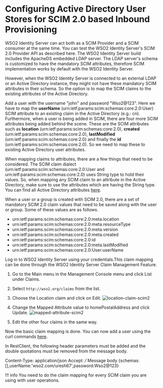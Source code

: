 # Configuring Active Directory User Stores for SCIM 2.0 based Inbound Provisioning

WSO2 Identity Server can act both as a SCIM Provider and a SCIM consumer at the same time. You can test the WSO2 Identity Server's SCIM 2.0 Provider API as described here. The WSO2 Identity Server build includes the ApacheDS embedded LDAP server. The LDAP server's schema is customized to have the mandatory SCIM attributes, therefore SCIM implementation works by default with the WSO2 Identity Server.

However, when the WSO2 Identity Server is connected to an external LDAP or an Active Directory instance, they might not have these mandatory SCIM attributes in their schema. So the option is to map the SCIM claims to the existing attributes of the Active Directory.

Add a user with the username "john" and password "Wso2@123". Here we have to map the **userName** (urn:ietf:params:scim:schemas:core:2.0:User) SCIM attribute to an existing claim in the Active Directory (e.g.: cn). Furthermore, when a user is being added in SCIM, there are four more SCIM attributes being added behind the scene. These are the SCIM attributes such as **location** (urn:ietf:params:scim:schemas:core:2.0), **created** (urn:ietf:params:scim:schemas:core:2.0), **lastModified** (urn:ietf:params:scim:schemas:core:2.0) and finally the **id** (urn:ietf:params:scim:schemas:core:2.0). So we need to map these to existing Active Directory user attributes.

When mapping claims to attributes, there are a few things that need to be considered. The SCIM claim dialect (urn:ietf:params:scim:schemas:core:2.0:User and urn:ietf:params:scim:schemas:core:2.0) uses String type to hold their values. So, when mapping any SCIM claim to an attribute in the Active Directory, make sure to use the attributes which are having the String type. You can find all Active Directory attributes [here](http://www.kouti.com/tables/userattributes.htm).

When a user or a group is created with SCIM 2.0, there are a set of mandatory SCIM 2.0 claim values that need to be saved along with the user or group. Some of these values are as follows.

-   urn:ietf:params:scim:schemas:core:2.0:meta.location 
-   urn:ietf:params:scim:schemas:core:2.0:meta.resourceType 
-   urn:ietf:params:scim:schemas:core:2.0:meta.version 
-   urn:ietf:params:scim:schemas:core:2.0:meta.created 
-   urn:ietf:params:scim:schemas:core:2.0:id 
-   urn:ietf:params:scim:schemas:core:2.0:meta.lastModified 
-   urn:ietf:params:scim:schemas:core:2.0:User:userName

Log in to WSO2 Identity Server using your credentials.This claim mapping can be done through the WSO2 Identity Server Claim Management Feature.

1.  Go to the Main menu in the Management Console menu and click List under Claims.
2.  Select `http://wso2.org/claims` from the list.
3.  Choose the Location claim and click on Edit.
    ![location-claim-scim2](../assets/img/learn/location-claim-scim2.png)

4.  Change the Mapped Attribute value to homePostalAddress and click Update.
    ![mapped-attribute-scim2](../assets/img/learn/mapped-attribute-scim2.png)

5.  Edit the other four claims in the same way.

Now the basic claim mapping is done. You can now add a user using the curl commands [here](../../develop/using-the-scim-2.0-rest-apis/).

In RestClient, the following header parameters must be added and the double quotations must be removed from the message body.

Content-Type: application/json
Accept: */*
Message body
{schemas:[],userName:'wso2.com/uresh67',password:Wso2@123}

!!! info 
    You need to do the claim mapping for every SCIM claim you are using with user operations.

